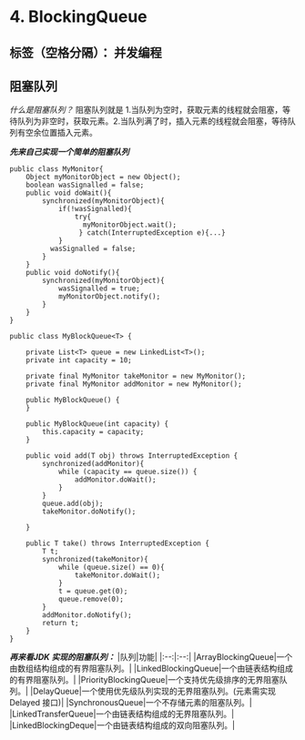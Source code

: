﻿# 4. BlockingQueue
标签（空格分隔）： 并发编程
---
## **阻塞队列**
*什么是阻塞队列？*
阻塞队列就是 1.当队列为空时，获取元素的线程就会阻塞，等待队列为非空时，获取元素。2.当队列满了时，插入元素的线程就会阻塞，等待队列有空余位置插入元素。

***先来自己实现一个简单的阻塞队列***
```
public class MyMonitor{
    Object myMonitorObject = new Object();
    boolean wasSignalled = false;
    public void doWait(){
        synchronized(myMonitorObject){
            if(!wasSignalled){
                try{
                  myMonitorObject.wait();
                 } catch(InterruptedException e){...}
            } 
          wasSignalled = false;
        }
    }
    public void doNotify(){
        synchronized(myMonitorObject){
            wasSignalled = true;
            myMonitorObject.notify();
        }
    }
}

public class MyBlockQueue<T> {

    private List<T> queue = new LinkedList<T>();
    private int capacity = 10;

    private final MyMonitor takeMonitor = new MyMonitor();
    private final MyMonitor addMonitor = new MyMonitor();

    public MyBlockQueue() {
    }

    public MyBlockQueue(int capacity) {
        this.capacity = capacity;
    }

    public void add(T obj) throws InterruptedException {
        synchronized(addMonitor){
            while (capacity == queue.size()) {
                addMonitor.doWait();
            }
        }
        queue.add(obj);
        takeMonitor.doNotify();
        
    }

    public T take() throws InterruptedException {
        T t;
        synchronized(takeMonitor){
            while (queue.size() == 0){
                takeMonitor.doWait();
            }
            t = queue.get(0);
            queue.remove(0);
        }
        addMonitor.doNotify();
        return t;
    }
}
```

***再来看JDK 实现的阻塞队列：***
|队列|功能|
|:--:|:--:|
|ArrayBlockingQueue|一个由数组结构组成的有界阻塞队列。|
|LinkedBlockingQueue|一个由链表结构组成的有界阻塞队列。|
|PriorityBlockingQueue|一个支持优先级排序的无界阻塞队列。|
|DelayQueue|一个使用优先级队列实现的无界阻塞队列。(元素需实现 Delayed 接口)|
|SynchronousQueue|一个不存储元素的阻塞队列。|
|LinkedTransferQueue|一个由链表结构组成的无界阻塞队列。|
|LinkedBlockingDeque|一个由链表结构组成的双向阻塞队列。|





